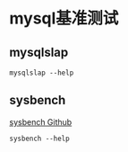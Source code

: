 # mysql基准测试

## mysqlslap

```shell
mysqlslap --help
```



## sysbench

[sysbench Github](https://github.com/akopytov/sysbench)

```shell
sysbench --help
```







